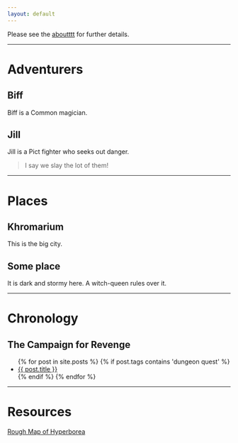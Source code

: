 ```yaml
---
layout: default
---
```


Please see the [aboutttt](about.md) for further details.

---

# Adventurers
## Biff
Biff is a Common magician.

## Jill
Jill is a Pict fighter who seeks out danger.
> I say we slay the lot of them!

---

# Places
## Khromarium
This is the big city.

## Some place
It is dark and stormy here. A witch-queen rules over it.

---

# Chronology
## The Campaign for Revenge
<ul>
  {% for post in site.posts %}
  {% if post.tags contains 'dungeon quest' %}
    <li>
      <a href="{{ post.url | prepend:site.baseurl }}">{{ post.title }}</a>
    </li>
  {% endif %}
  {% endfor %}  
</ul>

---

# Resources
[Rough Map of Hyperborea](/assets/pdf/mainland_hyperborea_large.pdf)
